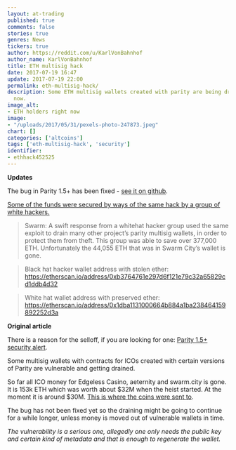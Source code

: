 ```yaml
---
layout: at-trading
published: true
comments: false
stories: true
genres: News
tickers: true
author: https://reddit.com/u/KarlVonBahnhof
author_name: KarlVonBahnhof
title: ETH multisig hack
date: 2017-07-19 16:47
update: 2017-07-19 22:00
permalink: eth-multisig-hack/
description: Some ETH multisig wallets created with parity are being drained right
  now.
image_alt:
- ETH holders right now
image:
- "/uploads/2017/05/31/pexels-photo-247873.jpeg"
chart: []
categories: ['altcoins']
tags: ['eth-multisig-hack', 'security']
identifier:
- ethhack452525
---
```


**Updates**

The bug in Parity 1.5+ has been fixed - [see it on github](https://github.com/paritytech/parity/commit/e06a1e8dd9cfd8bf5d87d24b11aee0e8f6ff9aeb).

[Some of the funds were secured by ways of the same hack by a group of white hackers.](https://press.swarm.city/parity-multisig-wallet-exploit-hits-swarm-city-funds-statement-by-the-swarm-city-core-team-d1f3929b4e4e)

> Swarm: A swift response from a whitehat hacker group used the same exploit to drain many other project’s parity multisig wallets, in order to protect them from theft. This group was able to save over 377,000 ETH. Unfortunately the 44,055 ETH that was in Swarm City’s wallet is gone.

> Black hat hacker wallet address with stolen ether: https://etherscan.io/address/0xb3764761e297d6f121e79c32a65829cd1ddb4d32

> White hat wallet address with preserved ether: https://etherscan.io/address/0x1dba1131000664b884a1ba238464159892252d3a



**Original article**

There is a reason for the selloff, if you are looking for one: [Parity 1.5+ security alert](https://pbs.twimg.com/media/DFHvB86W0AEOnX0.jpg).

Some multisig wallets with contracts for ICOs created with certain versions of Parity are vulnerable and getting drained.

So far all ICO money for Edgeless Casino, aeternity and swarm.city is gone. It is 153k ETH which was worth about $32M when the heist started. At the moment it is around $30M. [This is where the coins were sent to](https://etherscan.io/address/0xb3764761e297d6f121e79c32a65829cd1ddb4d32#internaltx).

The bug has not been fixed yet so the draining might be going to continue for a while longer, unless money is moved out of vulnerable wallets in time.

*The vulnerability is a serious one, allegedly one only needs the public key and certain kind of metadata and that is enough to regenerate the wallet.*
